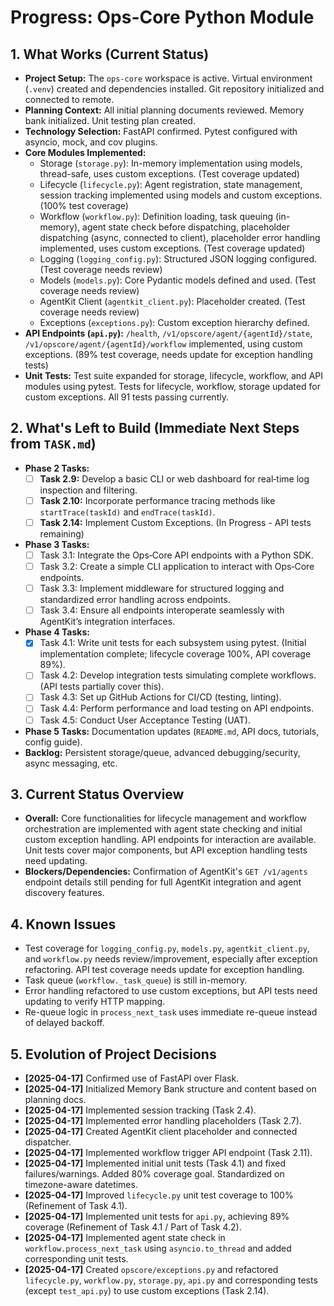 # Progress: Ops-Core Python Module

## 1. What Works (Current Status)
- **Project Setup:** The `ops-core` workspace is active. Virtual environment (`.venv`) created and dependencies installed. Git repository initialized and connected to remote.
- **Planning Context:** All initial planning documents reviewed. Memory bank initialized. Unit testing plan created.
- **Technology Selection:** FastAPI confirmed. Pytest configured with asyncio, mock, and cov plugins.
- **Core Modules Implemented:**
    - Storage (`storage.py`): In-memory implementation using models, thread-safe, uses custom exceptions. (Test coverage updated)
    - Lifecycle (`lifecycle.py`): Agent registration, state management, session tracking implemented using models and custom exceptions. (100% test coverage)
    - Workflow (`workflow.py`): Definition loading, task queuing (in-memory), agent state check before dispatching, placeholder dispatching (async, connected to client), placeholder error handling implemented, uses custom exceptions. (Test coverage updated)
    - Logging (`logging_config.py`): Structured JSON logging configured. (Test coverage needs review)
    - Models (`models.py`): Core Pydantic models defined and used. (Test coverage needs review)
    - AgentKit Client (`agentkit_client.py`): Placeholder created. (Test coverage needs review)
    - Exceptions (`exceptions.py`): Custom exception hierarchy defined.
- **API Endpoints (`api.py`):** `/health`, `/v1/opscore/agent/{agentId}/state`, `/v1/opscore/agent/{agentId}/workflow` implemented, using custom exceptions. (89% test coverage, needs update for exception handling tests)
- **Unit Tests:** Test suite expanded for storage, lifecycle, workflow, and API modules using pytest. Tests for lifecycle, workflow, storage updated for custom exceptions. All 91 tests passing currently.

## 2. What's Left to Build (Immediate Next Steps from `TASK.md`)
- **Phase 2 Tasks:**
    - [ ] **Task 2.9:** Develop a basic CLI or web dashboard for real‑time log inspection and filtering.
    - [ ] **Task 2.10:** Incorporate performance tracing methods like `startTrace(taskId)` and `endTrace(taskId)`.
    - [ ] **Task 2.14:** Implement Custom Exceptions. (In Progress - API tests remaining)
- **Phase 3 Tasks:**
    - [ ] Task 3.1: Integrate the Ops‑Core API endpoints with a Python SDK.
    - [ ] Task 3.2: Create a simple CLI application to interact with Ops‑Core endpoints.
    - [ ] Task 3.3: Implement middleware for structured logging and standardized error handling across endpoints.
    - [ ] Task 3.4: Ensure all endpoints interoperate seamlessly with AgentKit’s integration interfaces.
- **Phase 4 Tasks:**
    - [X] Task 4.1: Write unit tests for each subsystem using pytest. (Initial implementation complete; lifecycle coverage 100%, API coverage 89%).
    - [ ] Task 4.2: Develop integration tests simulating complete workflows. (API tests partially cover this).
    - [ ] Task 4.3: Set up GitHub Actions for CI/CD (testing, linting).
    - [ ] Task 4.4: Perform performance and load testing on API endpoints.
    - [ ] Task 4.5: Conduct User Acceptance Testing (UAT).
- **Phase 5 Tasks:** Documentation updates (`README.md`, API docs, tutorials, config guide).
- **Backlog:** Persistent storage/queue, advanced debugging/security, async messaging, etc.

## 3. Current Status Overview
- **Overall:** Core functionalities for lifecycle management and workflow orchestration are implemented with agent state checking and initial custom exception handling. API endpoints for interaction are available. Unit tests cover major components, but API exception handling tests need updating.
- **Blockers/Dependencies:** Confirmation of AgentKit's `GET /v1/agents` endpoint details still pending for full AgentKit integration and agent discovery features.

## 4. Known Issues
- Test coverage for `logging_config.py`, `models.py`, `agentkit_client.py`, and `workflow.py` needs review/improvement, especially after exception refactoring. API test coverage needs update for exception handling.
- Task queue (`workflow._task_queue`) is still in-memory.
- Error handling refactored to use custom exceptions, but API tests need updating to verify HTTP mapping.
- Re-queue logic in `process_next_task` uses immediate re-queue instead of delayed backoff.

## 5. Evolution of Project Decisions
- **[2025-04-17]** Confirmed use of FastAPI over Flask.
- **[2025-04-17]** Initialized Memory Bank structure and content based on planning docs.
- **[2025-04-17]** Implemented session tracking (Task 2.4).
- **[2025-04-17]** Implemented error handling placeholders (Task 2.7).
- **[2025-04-17]** Created AgentKit client placeholder and connected dispatcher.
- **[2025-04-17]** Implemented workflow trigger API endpoint (Task 2.11).
- **[2025-04-17]** Implemented initial unit tests (Task 4.1) and fixed failures/warnings. Added 80% coverage goal. Standardized on timezone-aware datetimes.
- **[2025-04-17]** Improved `lifecycle.py` unit test coverage to 100% (Refinement of Task 4.1).
- **[2025-04-17]** Implemented unit tests for `api.py`, achieving 89% coverage (Refinement of Task 4.1 / Part of Task 4.2).
- **[2025-04-17]** Implemented agent state check in `workflow.process_next_task` using `asyncio.to_thread` and added corresponding unit tests.
- **[2025-04-17]** Created `opscore/exceptions.py` and refactored `lifecycle.py`, `workflow.py`, `storage.py`, `api.py` and corresponding tests (except `test_api.py`) to use custom exceptions (Task 2.14).